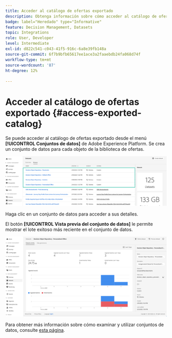 ```yaml
---
title: Acceder al catálogo de ofertas exportado
description: Obtenga información sobre cómo acceder al catálogo de ofertas en Adobe Experience Platform una vez exportado
badge: label="Heredado" type="Informative"
feature: Decision Management, Datasets
topic: Integrations
role: User, Developer
level: Intermediate
exl-id: d822c541-c043-41f5-916c-6a8e39fb148a
source-git-commit: 6f7b9bfb65617ee1ace3a2faaebdb24fa068d74f
workflow-type: tm+mt
source-wordcount: '87'
ht-degree: 12%

---
```


# Acceder al catálogo de ofertas exportado {#access-exported-catalog}

Se puede acceder al catálogo de ofertas exportado desde el menú **[!UICONTROL Conjuntos de datos]** de Adobe Experience Platform. Se crea un conjunto de datos para cada objeto de la biblioteca de ofertas.

![](../assets/datasets-list.png)

Haga clic en un conjunto de datos para acceder a sus detalles.

El botón **[!UICONTROL Vista previa del conjunto de datos]** le permite mostrar el lote exitoso más reciente en el conjunto de datos.

![](../assets/dataset-activity.png)

Para obtener más información sobre cómo examinar y utilizar conjuntos de datos, consulte [esta página](../../data/get-started-datasets.md).
